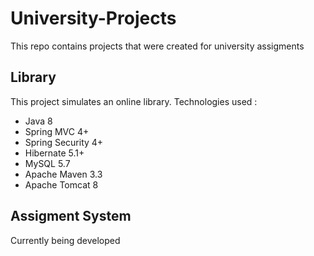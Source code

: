 # University-Projects
This repo contains projects that were created for university assigments

## Library

This project simulates an online library. Technologies used :
* Java 8
* Spring MVC 4+
* Spring Security 4+
* Hibernate 5.1+
* MySQL 5.7
* Apache Maven 3.3
* Apache Tomcat 8


## Assigment System

Currently being developed
